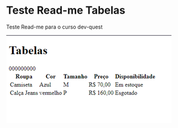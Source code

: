 # Teste Read-me Tabelas
Teste Read-me para o curso dev-quest

[<img src="./foto-inicial.png" alt= "print do projeto de tabela">](https://fochesato.github.io/tabela-teste/)
